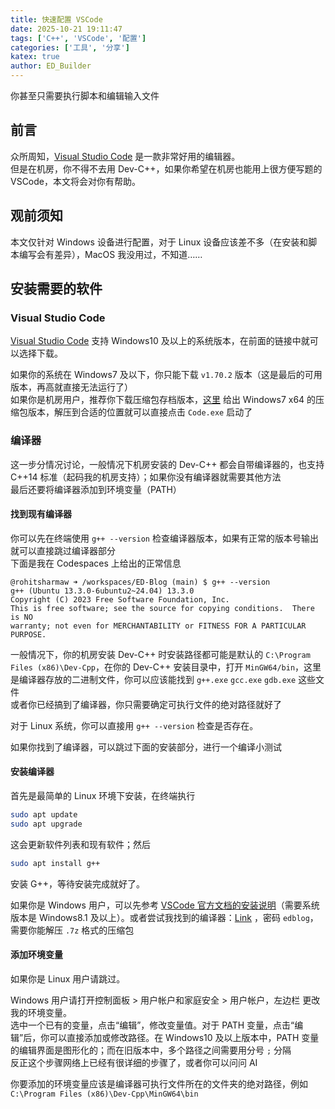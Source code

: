```yaml
---
title: 快速配置 VSCode
date: 2025-10-21 19:11:47
tags: ['C++', 'VSCode', '配置']
categories: ['工具', '分享']
katex: true
author: ED_Builder
---
```


你甚至只需要执行脚本和编辑输入文件

<!-- more -->

## 前言
众所周知，[Visual Studio Code](https://code.visualstudio.com) 是一款非常好用的编辑器。  
但是在机房，你不得不去用 Dev-C++，如果你希望在机房也能用上很方便写题的 VSCode，本文将会对你有帮助。
## 观前须知
本文仅针对 Windows 设备进行配置，对于 Linux 设备应该差不多（在安装和脚本编写会有差异），MacOS 我没用过，不知道……
## 安装需要的软件
### Visual Studio Code
[Visual Studio Code](https://code.visualstudio.com/download) 支持 Windows10 及以上的系统版本，在前面的链接中就可以选择下载。

如果你的系统在 Windows7 及以下，你只能下载 `v1.70.2` 版本（这是最后的可用版本，再高就直接无法运行了）  
如果你是机房用户，推荐你下载压缩包存档版本，[这里](https://update.code.visualstudio.com/1.70.2/win32-x64-user/stable) 给出 Windows7 x64 的压缩包版本，解压到合适的位置就可以直接点击 `Code.exe` 启动了
### 编译器
这一步分情况讨论，一般情况下机房安装的 Dev-C++ 都会自带编译器的，也支持 C++14 标准（起码我的机房支持）；如果你没有编译器就需要其他方法  
最后还要将编译器添加到环境变量（PATH）
#### 找到现有编译器
你可以先在终端使用 `g++ --version` 检查编译器版本，如果有正常的版本号输出就可以直接跳过编译器部分  
下面是我在 Codespaces 上给出的正常信息
```
@rohitsharmaw ➜ /workspaces/ED-Blog (main) $ g++ --version
g++ (Ubuntu 13.3.0-6ubuntu2~24.04) 13.3.0
Copyright (C) 2023 Free Software Foundation, Inc.
This is free software; see the source for copying conditions.  There is NO
warranty; not even for MERCHANTABILITY or FITNESS FOR A PARTICULAR PURPOSE.
```

一般情况下，你的机房安装 Dev-C++ 时安装路径都可能是默认的 `C:\Program Files (x86)\Dev-Cpp`，在你的 Dev-C++ 安装目录中，打开 `MinGW64/bin`，这里是编译器存放的二进制文件，你可以应该能找到 `g++.exe` `gcc.exe` `gdb.exe` 这些文件  
或者你已经搞到了编译器，你只需要确定可执行文件的绝对路径就好了

对于 Linux 系统，你可以直接用 `g++ --version` 检查是否存在。

如果你找到了编译器，可以跳过下面的安装部分，进行一个编译小测试
#### 安装编译器
首先是最简单的 Linux 环境下安装，在终端执行
```sh
sudo apt update
sudo apt upgrade
```
这会更新软件列表和现有软件；然后
```sh
sudo apt install g++
```
安装 G++，等待安装完成就好了。

如果你是 Windows 用户，可以先参考 [VSCode 官方文档的安装说明](https://code.visualstudio.com/docs/cpp/config-mingw#_installing-the-mingww64-toolchain)（需要系统版本是 Windows8.1 及以上）。或者尝试我找到的编译器：[Link](https://wwnh.lanzoum.com/iNtFo38zuhhg) ，密码 `edblog`，需要你能解压 `.7z` 格式的压缩包
#### 添加环境变量
如果你是 Linux 用户请跳过。

Windows 用户请打开控制面板 > 用户帐户和家庭安全 > 用户帐户，左边栏 更改我的环境变量。  
选中一个已有的变量，点击“编辑”，修改变量值。对于 PATH 变量，点击“编辑”后，你可以直接添加或修改路径。在 Windows10 及以上版本中，PATH 变量的编辑界面是图形化的；而在旧版本中，多个路径之间需要用分号 `;` 分隔  
反正这个步骤网络上已经有很详细的步骤了，或者你可以问问 AI

你要添加的环境变量应该是编译器可执行文件所在的文件夹的绝对路径，例如 `C:\Program Files (x86)\Dev-Cpp\MinGW64\bin`